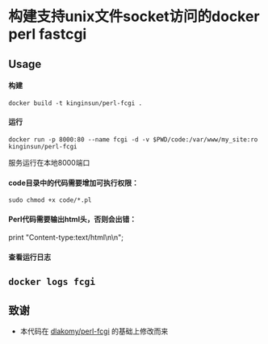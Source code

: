 # 构建支持unix文件socket访问的docker perl fastcgi

## Usage
#### 构建
`docker build -t kinginsun/perl-fcgi .`

#### 运行
`docker run -p 8000:80 --name fcgi -d -v $PWD/code:/var/www/my_site:ro kinginsun/perl-fcgi`

服务运行在本地8000端口

#### code目录中的代码需要增加可执行权限：
`sudo chmod +x code/*.pl`

#### Perl代码需要输出html头，否则会出错：
print "Content-type:text/html\n\n";

#### 查看运行日志
`docker logs fcgi`
---

## 致谢
- 本代码在 [dlakomy/perl-fcgi](https://hub.docker.com/r/dlakomy/perl-fcgi) 的基础上修改而来
